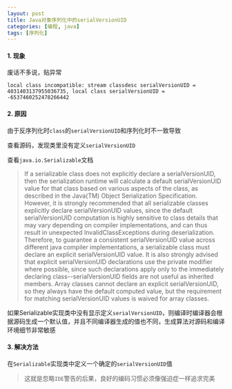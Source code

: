```yaml
---
layout: post
title: Java对象序列化中的serialVersionUID
categories: [编程, java]
tags: [序列化]
---
```



#### 1. 现象
废话不多说，贴异常
```
local class incompatible: stream classdesc serialVersionUID = 4031403137955036735, local class serialVersionUID = -6537460252478266442

```

#### 2. 原因

由于反序列化时`class`的`serialVersionUID`和序列化时不一致导致

查看源码，发现类里没有定义`serialVersionUID`

查看`java.io.Serializable`文档

>  If a serializable class does not explicitly declare a serialVersionUID, then the serialization runtime will calculate a default serialVersionUID value for that class based on various aspects of the class, as described in the Java(TM) Object Serialization Specification. However, it is strongly recommended that all serializable classes explicitly declare serialVersionUID values, since the default serialVersionUID computation is highly sensitive to class details that may vary depending on compiler implementations, and can thus result in unexpected InvalidClassExceptions during deserialization. Therefore, to guarantee a consistent serialVersionUID value across different java compiler implementations, a serializable class must declare an explicit serialVersionUID value. It is also strongly advised that explicit serialVersionUID declarations use the private modifier where possible, since such declarations apply only to the immediately declaring class--serialVersionUID fields are not useful as inherited members. Array classes cannot declare an explicit serialVersionUID, so they always have the default computed value, but the requirement for matching serialVersionUID values is waived for array classes.

如果Serializable实现类中没有显示定义`serialVersionUID`，则编译时编译器会根据源码生成一个默认值，并且不同编译器生成的值也不同，生成算法对源码和编译环境细节非常敏感

#### 3. 解决方法

在`Serializable`实现类中定义一个确定的`serialVersionUID`值

> 这就是忽略`IDE`警告的后果，良好的编码习惯必须像强迫症一样追求完美